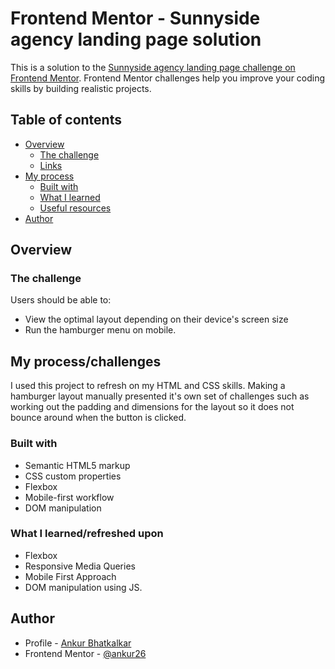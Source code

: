 # Frontend Mentor - Sunnyside agency landing page solution

This is a solution to the [Sunnyside agency landing page challenge on Frontend Mentor](https://www.frontendmentor.io/challenges/sunnyside-agency-landing-page-7yVs3B6ef). Frontend Mentor challenges help you improve your coding skills by building realistic projects.

## Table of contents

- [Overview](#overview)
  - [The challenge](#the-challenge)
  <!-- - [Screenshot](#screenshot) -->
  - [Links](#links)
- [My process](#my-process)
  - [Built with](#built-with)
  - [What I learned](#what-i-learned)
  - [Useful resources](#useful-resources)
- [Author](#author)



## Overview

### The challenge

Users should be able to:

- View the optimal layout depending on their device's screen size
- Run the hamburger menu on mobile.
<!-- ### Screenshot -->
<!-- 
- Mobile View
<img src="readme_assets/card_mobile.png">
- Desktop View
<img src="readme_assets/card_desktop.png"> -->


<!-- ### Links

- Solution URL: [Solution URL](https://www.frontendmentor.io/solutions/stats-preview-card-component-blSYyqn46)
- Live Site URL: [Live Site](https://front-end-mentor-projects-sable.vercel.app/Stats-Preview-Card/card.html) -->

## My process/challenges

I used this project to refresh on my HTML and CSS skills. Making a hamburger layout manually presented it's own set of challenges such as working out the padding and dimensions for the layout so it does not bounce around when the button is clicked. 

### Built with

- Semantic HTML5 markup
- CSS custom properties
- Flexbox
- Mobile-first workflow
- DOM manipulation

### What I learned/refreshed upon

- Flexbox
- Responsive Media Queries
- Mobile First Approach
- DOM manipulation using JS.


## Author

- Profile - [Ankur Bhatkalkar](https://www.linkedin.com/in/ankur-bhatkalkar)
- Frontend Mentor - [@ankur26](https://www.frontendmentor.io/profile/ankur26)

